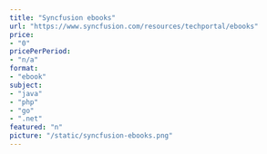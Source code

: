 ```yaml
---
title: "Syncfusion ebooks"
url: "https://www.syncfusion.com/resources/techportal/ebooks"
price: 
- "0"
pricePerPeriod: 
- "n/a"
format: 
- "ebook"
subject: 
- "java"
- "php"
- "go"
- ".net"
featured: "n"
picture: "/static/syncfusion-ebooks.png"
---
```

